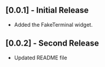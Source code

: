 ## [0.0.1] - Initial Release
- Added the FakeTerminal widget.
## [0.0.2] - Second Release
- Updated README file